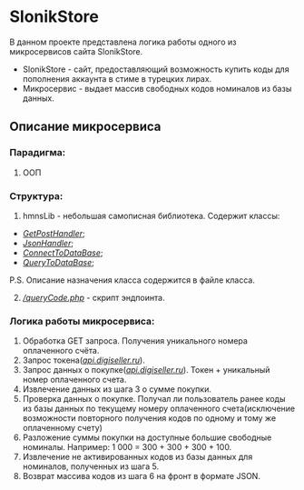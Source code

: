 # SlonikStore

В данном проекте представлена логика работы одного из микросервисов сайта SlonikStore. 

* SlonikStore - сайт, предоставляющий возможность купить коды для пополнения аккаунта в стиме в турецких лирах.
* Микросервис - выдает массив свободных кодов номиналов из базы данных.

## Описание микросервиса
### Парадигма: 

1. ООП

### Структура:

1. hmnsLib - небольшая самописная библиотека. Содержит классы:
* _[GetPostHandler](https://github.com/PavelNaymovets/SlonikStore/blob/master/hmnsLib/getPostHandler/GetPostHandler.php)_;
* _[JsonHandler](https://github.com/PavelNaymovets/SlonikStore/blob/master/hmnsLib/jsonHandler/jsonHandler.php)_;
* _[ConnectToDataBase](https://github.com/PavelNaymovets/SlonikStore/blob/master/hmnsLib/workWithDataBase/ConnectToDataBase.php)_;
* _[QueryToDataBase](https://github.com/PavelNaymovets/SlonikStore/blob/master/hmnsLib/workWithDataBase/QueryToDataBase.php)_;

P.S. Описание назначения класса содержится в файле класса.

2. _[/queryCode.php](https://github.com/PavelNaymovets/SlonikStore/blob/master/queryCode.php)_ - скрипт эндпоинта.

### Логика работы микросервиса:

1. Обработка GET запроса. Получения уникального номера оплаченного счёта.
2. Запрос токена(_[api.digiseller.ru](https://api.digiseller.ru/)_).
3. Запрос данных о покупке(_[api.digiseller.ru](https://api.digiseller.ru/)_). Токен + уникальный номер оплаченного счета.
4. Извлечение данных из шага 3 о сумме покупки.
5. Проверка данных о покупке. Получал ли пользователь ранее коды из базы данных по текущему номеру оплаченного счета(исключение возможности повторного получения кодов по одному и тому же оплаченному счету)
5. Разложение суммы покупки на доступные большие свободные номиналы. Например: 1 000 = 300 + 300 + 300 + 100.
6. Извлечение не активированных кодов из базы данных для номиналов, полученных из шага 5.
7. Возврат массива кодов из шага 6 на фронт в формате JSON.